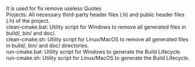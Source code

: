 It is used for fix remove useless Quotes<br>
Projects: All necessary third-party header files (.h) and public header files (.h) of the project.<br>
clean-cmake.bat: Utility script for Windows to remove all generated files in build/, bin/ and doc/.<br>
clean-cmake.sh: Utility script for Linux/MacOS to remove all generated files in build/, bin/ and doc/ directories.<br>
run-cmake.bat: Utility script for Windows to generate the Build Lifecycle.<br>
run-cmake.sh: Utility script for Linux/MacOS to generate the Build Lifecycle.<br>
